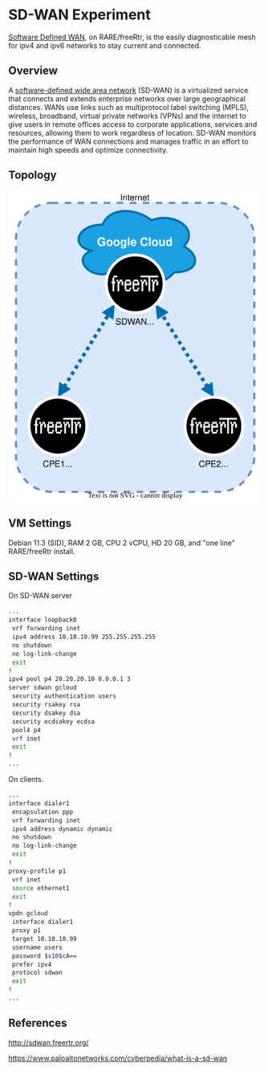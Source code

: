 # SD-WAN Experiment

[Software Defined WAN](http://sdwan.freertr.org/), on RARE/freeRtr, is the easily diagnosticable mesh for ipv4 and ipv6 networks to stay current and connected.

## Overview
A [software-defined wide area network](https://www.paloaltonetworks.com/cyberpedia/what-is-a-sd-wan) (SD-WAN) is a virtualized service that connects and extends enterprise networks over large geographical distances. WANs use links such as multiprotocol label switching (MPLS), wireless, broadband, virtual private networks (VPNs) and the internet to give users in remote offices access to corporate applications, services and resources, allowing them to work regardless of location. SD-WAN monitors the performance of WAN connections and manages traffic in an effort to maintain high speeds and optimize connectivity.

## Topology
![Experiment Topology](topology.svg "Experiment Topology")

## VM Settings
Debian 11.3 (SID), RAM 2 GB, CPU 2 vCPU, HD 20 GB, and "one line" RARE/freeRtr install.

## SD-WAN Settings
On SD-WAN server
```bash
...
interface loopback0
 vrf forwarding inet
 ipv4 address 10.10.10.99 255.255.255.255
 no shutdown
 no log-link-change
 exit
!
ipv4 pool p4 20.20.20.10 0.0.0.1 3
server sdwan gcloud
 security authentication users
 security rsakey rsa
 security dsakey dsa
 security ecdsakey ecdsa
 pool4 p4
 vrf inet
 exit
!
...
```

On clients.
```bash
...
interface dialer1
 encapsulation ppp
 vrf forwarding inet
 ipv4 address dynamic dynamic
 no shutdown
 no log-link-change
 exit
!
proxy-profile p1
 vrf inet
 source ethernet1
 exit
!
vpdn gcloud
 interface dialer1
 proxy p1
 target 10.10.10.99
 username users
 password $v10$cA==
 prefer ipv4
 protocol sdwan
 exit
!
...
```

## References
http://sdwan.freertr.org/

https://www.paloaltonetworks.com/cyberpedia/what-is-a-sd-wan
